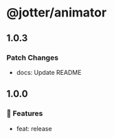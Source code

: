 # @jotter/animator

## 1.0.3

### Patch Changes

- docs: Update README

## 1.0.0

### 🚀 Features

- feat: release

